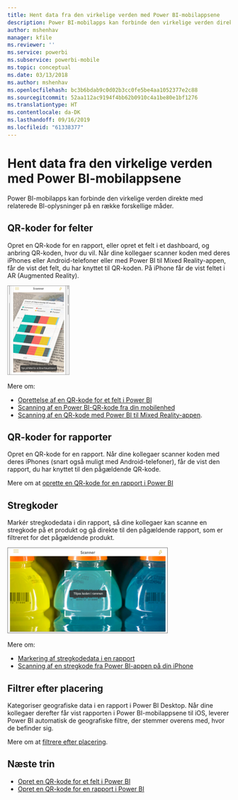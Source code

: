 ```yaml
---
title: Hent data fra den virkelige verden med Power BI-mobilappsene
description: Power BI-mobilapps kan forbinde den virkelige verden direkte med relaterede BI-oplysninger – ingen søgning nødvendig.
author: mshenhav
manager: kfile
ms.reviewer: ''
ms.service: powerbi
ms.subservice: powerbi-mobile
ms.topic: conceptual
ms.date: 03/13/2018
ms.author: mshenhav
ms.openlocfilehash: bc3b6bdab9c0d02b3cc0fe5be4aa1052377e2c88
ms.sourcegitcommit: 52aa112ac9194f4bb62b0910c4a1be80e1bf1276
ms.translationtype: HT
ms.contentlocale: da-DK
ms.lasthandoff: 09/16/2019
ms.locfileid: "61338377"
---
```

# <a name="get-data-from-the-real-world-with-the-power-bi-mobile-apps"></a>Hent data fra den virkelige verden med Power BI-mobilappsene
Power BI-mobilapps kan forbinde den virkelige verden direkte med relaterede BI-oplysninger på en række forskellige måder. 

## <a name="qr-codes-for-tiles"></a>QR-koder for felter
Opret en QR-kode for en rapport, eller opret et felt i et dashboard, og anbring QR-koden, hvor du vil. Når dine kollegaer scanner koden med deres iPhones eller Android-telefoner eller med Power BI til Mixed Reality-appen, får de vist det felt, du har knyttet til QR-koden. På iPhone får de vist feltet i AR (Augmented Reality).

![QR-kode](./media/mobile-apps-data-in-real-world-context/power-bi-ios-qr-ar-scanner-small.png)

Mere om:

* [Oprettelse af en QR-kode for et felt i Power BI](../../service-create-qr-code-for-tile.md)
* [Scanning af en Power BI-QR-kode fra din mobilenhed](mobile-apps-qr-code.md)
* [Scanning af en QR-kode med Power BI til Mixed Reality-appen](mobile-mixed-reality-app.md#scan-a-report-qr-code-in-holographic-view).

## <a name="qr-codes-for-reports"></a>QR-koder for rapporter
Opret en QR-kode for en rapport.  Når dine kollegaer scanner koden med deres iPhones (snart også muligt med Android-telefoner), får de vist den rapport, du har knyttet til den pågældende QR-kode. 

Mere om at [oprette en QR-kode for en rapport i Power BI](../../service-create-qr-code-for-report.md)

## <a name="barcodes"></a>Stregkoder
Markér stregkodedata i din rapport, så dine kollegaer kan scanne en stregkode på et produkt og gå direkte til den pågældende rapport, som er filtreret for det pågældende produkt.

![Stregkode](./media/mobile-apps-data-in-real-world-context/power-bi-barcode-scanner.png)

Mere om:

* [Markering af stregkodedata i en rapport](../../desktop-mobile-barcodes.md)
* [Scanning af en stregkode fra Power BI-appen på din iPhone](mobile-apps-scan-barcode-iphone.md)

## <a name="filter-by-location"></a>Filtrer efter placering
Kategoriser geografiske data i en rapport i Power BI Desktop. Når dine kollegaer derefter får vist rapporten i Power BI-mobilappsene til iOS, leverer Power BI automatisk de geografiske filtre, der stemmer overens med, hvor de befinder sig.

Mere om at [filtrere efter placering](mobile-apps-geographic-filtering.md).

## <a name="next-steps"></a>Næste trin
* [Opret en QR-kode for et felt i Power BI](../../service-create-qr-code-for-tile.md)
* [Opret en QR-kode for en rapport i Power BI](../../service-create-qr-code-for-report.md)

